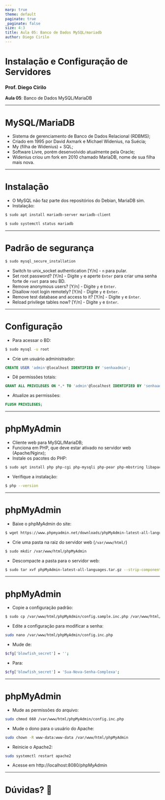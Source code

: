 ```yaml
---
marp: true
theme: default
paginate: true
_paginate: false
size: 4:3
title: Aula 05: Banco de Dados MySQL/mariadb
author: Diego Cirilo
---
```

<style>
img, table {
  display: block;
  margin: 0 auto;
}
</style>

# <!-- fit --> Instalação e Configuração de Servidores

### Prof. Diego Cirilo

**Aula 05**: Banco de Dados MySQL/MariaDB

---
# MySQL/MariaDB

- Sistema de gerenciamento de Banco de Dados Relacional (RDBMS);
- Criado em 1995 por David Axmark e Michael Widenius, na Suécia;
- My (filha de Widenius) + SQL;
- Software Livre, porém desenvolvido atualmente pela Oracle;
- Widenius criou um fork em 2010 chamado MariaDB, nome de sua filha mais nova.

---
# Instalação

- O MySQL não faz parte dos repositórios do Debian, MariaDB sim.
- Instalação:
```sh
$ sudo apt install mariadb-server mariadb-client
```
```sh
$ sudo systemctl status mariadb
```
---
# Padrão de segurança
```sh
$ sudo mysql_secure_installation
```
- Switch to unix_socket authentication [Y/n] - `n` para pular.
- Set root password? [Y/n] - Digite `y` e aperte `Enter` para criar uma senha forte de `root` para seu BD. 
- Remove anonymous users? [Y/n] - Digite `y` e `Enter`.
- Disallow root login remotely? [Y/n] - Digite `y` e `Enter`.
- Remove test database and access to it? [Y/n] - Digite `y` e `Enter`.
- Reload privilege tables now? [Y/n] - Digite `y` e `Enter`.
---
# Configuração
- Para acessar o BD:
```sh
$ sudo mysql -u root
```
- Crie um usuário administrador:
```sql
CREATE USER 'admin'@localhost IDENTIFIED BY 'senhaadmin';
```
- Dê permissões totais:
```sql
GRANT ALL PRIVILEGES ON *.* TO 'admin'@localhost IDENTIFIED BY 'senhaadmin';
```
- Atualize as permissões:
```sql
FLUSH PRIVILEGES;
```
---
# phpMyAdmin
- Cliente web para MySQL/MariaDB;
- Funciona em PHP, que deve estar ativado no servidor web (Apache/Nginx);
- Instale os pacotes do PHP:
```sh
$ sudo apt install php php-cgi php-mysqli php-pear php-mbstring libapache2-mod-php php-common php-phpseclib php-mysql
```
- Verifique a instalação:
```sh
$ php --version
```

---
# phpMyAdmin
- Baixe o phpMyAdmin do site:
```sh
$ wget https://www.phpmyadmin.net/downloads/phpMyAdmin-latest-all-languages.tar.gz
```
- Crie uma pasta na raiz do servidor web (`/var/www/html/`)
```sh
$ sudo mkdir /var/www/html/phpMyAdmin
```
- Descompacte a pasta para o servidor web:
```sh
$ sudo tar xvf phpMyAdmin-latest-all-languages.tar.gz --strip-components=1 -C /var/www/html/phpMyAdmin
```

---
# phpMyAdmin
- Copie a configuração padrão:
```sh
$ sudo cp /var/www/html/phpMyAdmin/config.sample.inc.php /var/www/html/phpMyAdmin/config.inc.php
```

- Edite a configuração para modificar a senha:
```sh
sudo nano /var/www/html/phpMyAdmin/config.inc.php
```

- Mude de:
```sh
$cfg['blowfish_secret'] = '';
```
- Para:
```sh
$cfg['blowfish_secret'] = 'Sua-Nova-Senha-Complexa';
```
---
# phpMyAdmin
- Mude as permissões do arquivo:
```sh
sudo chmod 660 /var/www/html/phpMyAdmin/config.inc.php
```
- Mude o dono para o usuário do Apache:
```sh
sudo chown -R www-data:www-data /var/www/html/phpMyAdmin
```
- Reinicie o Apache2:
```sh
sudo systemctl restart apache2
```
- Acesse em http://localhost:8080/phpMyAdmin

---
# <!--fit--> Dúvidas? 🤔
